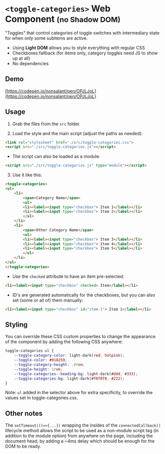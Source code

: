 # `<toggle-categories>` Web Component <small>(no Shadow DOM)</small>

"Toggles" that control categories of toggle switches with intermediary state for when only some subitems are active.

- Using **Light DOM** allows you to style everything with regular CSS
- Checkboxes fallback (for items only, category toggles need JS to show up at all)
- No dependencies

## Demo

[https://codepen.io/nonsalant/pen/OPJLJoL](https://codepen.io/nonsalant/pen/OPJLJoL)

## Usage

1. Grab the files from the <code>src</code> folder.

2. Load the style and the main script (adjust the paths as needed):
```html
<link rel="stylesheet" href="./src/toggle-categories.css">
<script src="./src/toggle-categories.js"></script>
```

- The script can also be loaded as a module:
```html
<script src="./src/toggle-categories.js" type="module"></script>
```

3. Use it like this:
```html
<toggle-categories>
<ul>
    <li>
        <span>Category Name</span>
        <ul>
        <li><label><input type="checkbox"> Item 1</label></li>
        <li><label><input type="checkbox"> Item 2</label></li>
        </ul>
    </li>
    <li>
        <span>Other Category Name</span>
        <ul>
        <li><label><input type="checkbox"> Item 3</label></li>
        <li><label><input type="checkbox"> Item 4</label></li>
        <li><label><input type="checkbox"> Item 5</label></li>
        </ul>
    </li>
</ul>
</toggle-categories>
```
- Use the `checked` attribute to have an item pre-selected:
```html
<li><label><input type="checkbox" checked> Item</label></li>
```
- ID's are generated automatically for the checkboxes, but you can also set (some or all of) them manually:
```html
<li><label><input type="checkbox" id="item-1"> Item 1</label></li>
```

## Styling
You can override these CSS custom properties to change the appearance of the component by adding the following CSS anywhere:
```css
toggle-categories ul {
    --toggle-category-color: light-dark(red, hotpink);
    --toggle-color: #018259;
    --toggle-category-height: .8rem;
    --toggle-height: 1rem;
    --toggle-categories--heading-bg: light-dark(#ddd, #333);
    --toggle-categories-bg: light-dark(#f0f0f0, #222);
}
```
Note: `ul` added in the selector above for extra specificity, to override the values set in toggle-categories.css.

## Other notes
The `setTimeout(()=>{...})` wrapping the insides of the `connectedCallback()` lifecycle method allows the script to be used as a non-module script tag (in addition to the module option) from anywhere on the page, including the document head, by adding a ~4ms delay which should be enough for the DOM to be ready.